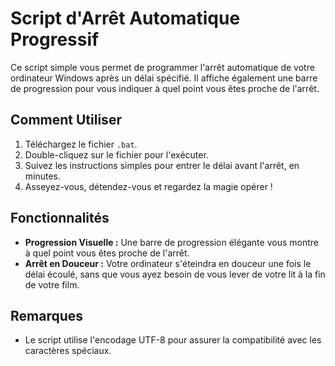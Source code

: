 # Script d'Arrêt Automatique Progressif

Ce script simple vous permet de programmer l'arrêt automatique de votre ordinateur Windows après un délai spécifié. Il affiche également une barre de progression pour vous indiquer à quel point vous êtes proche de l'arrêt.

## Comment Utiliser

1. Téléchargez le fichier `.bat`.
2. Double-cliquez sur le fichier pour l'exécuter.
3. Suivez les instructions simples pour entrer le délai avant l'arrêt, en minutes.
4. Asseyez-vous, détendez-vous et regardez la magie opérer !

## Fonctionnalités

- **Progression Visuelle :** Une barre de progression élégante vous montre à quel point vous êtes proche de l'arrêt.
- **Arrêt en Douceur :** Votre ordinateur s'éteindra en douceur une fois le délai écoulé, sans que vous ayez besoin de vous lever de votre lit à la fin de votre film.

## Remarques

- Le script utilise l'encodage UTF-8 pour assurer la compatibilité avec les caractères spéciaux.

